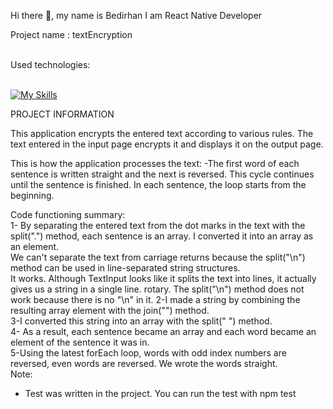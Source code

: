 Hi there 👋, my name is Bedirhan
I am React Native Developer

Project name :  textEncryption 


<br>
Used technologies:
<br>
<br>

[![My Skills](https://skills.thijs.gg/icons?i=git,css,js,react)]()

PROJECT INFORMATION

This application encrypts the entered text according to various rules. The text entered in the input page
encrypts it and displays it on the output page.
 
 This is how the application processes the text:
-The first word of each sentence is written straight and the next is reversed. This cycle continues until the sentence is finished.
In each sentence, the loop starts from the beginning.

Code functioning summary: <br>
1- By separating the entered text from the dot marks in the text with the split(".") method, each sentence is an array.
I converted it into an array as an element. <br>
 We can't separate the text from carriage returns because the split("\n") method can be used in line-separated string structures.<br>
It works. Although TextInput looks like it splits the text into lines, it actually gives us a string in a single line.
rotary. The split("\n") method does not work because there is no "\n" in it.
2-I made a string by combining the resulting array element with the join("") method.<br>
3-I converted this string into an array with the split(" ") method.<br>
4- As a result, each sentence became an array and each word became an element of the sentence it was in.<br>
5-Using the latest forEach loop, words with odd index numbers are reversed, even words are reversed.
We wrote the words straight.
<br>
Note:
- Test was written in the project. You can run the test with npm test

